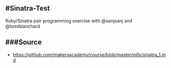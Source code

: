 #Sinatra-Test
---------------

Ruby/Sinatra pair programming exercise with @sanjsanj and @tomiblanchard

###Source
---------
- https://github.com/makersacademy/course/blob/master/pills/sinatra_1.md
